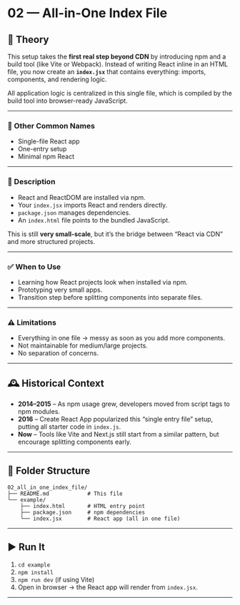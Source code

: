 # 02 — All-in-One Index File

## 🧠 Theory

This setup takes the **first real step beyond CDN** by introducing npm and a build tool (like Vite or Webpack).
Instead of writing React inline in an HTML file, you now create an **`index.jsx`** that contains everything: imports, components, and rendering logic.

All application logic is centralized in this single file, which is compiled by the build tool into browser-ready JavaScript.

---

### 📜 Other Common Names

- Single-file React app
- One-entry setup
- Minimal npm React

---

### 📌 Description

- React and ReactDOM are installed via npm.
- Your `index.jsx` imports React and renders directly.
- `package.json` manages dependencies.
- An `index.html` file points to the bundled JavaScript.

This is still **very small-scale**, but it’s the bridge between “React via CDN” and more structured projects.

---

### ✅ When to Use

- Learning how React projects look when installed via npm.
- Prototyping very small apps.
- Transition step before splitting components into separate files.

---

### ⚠️ Limitations

- Everything in one file → messy as soon as you add more components.
- Not maintainable for medium/large projects.
- No separation of concerns.

---

## 🕰️ Historical Context

- **2014–2015** – As npm usage grew, developers moved from script tags to npm modules.
- **2016** – Create React App popularized this “single entry file” setup, putting all starter code in `index.js`.
- **Now** – Tools like Vite and Next.js still start from a similar pattern, but encourage splitting components early.

---

## 📁 Folder Structure

```
02_all_in_one_index_file/
├── README.md            # This file
└── example/
    ├── index.html       # HTML entry point
    ├── package.json     # npm dependencies
    └── index.jsx        # React app (all in one file)
```

---

## ▶️ Run It

1. `cd example`
2. `npm install`
3. `npm run dev` (if using Vite)
4. Open in browser → the React app will render from `index.jsx`.

---
